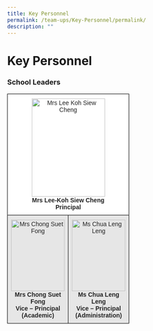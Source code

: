 ```yaml
---
title: Key Personnel
permalink: /team-ups/Key-Personnel/permalink/
description: ""
---
```

Key Personnel
=============

### School Leaders

<style type="text/css">
.tg  {border-collapse:collapse;border-spacing:0;}
.tg td{border-color:black;border-style:solid;border-width:1px;font-family:Arial, sans-serif;font-size:14px;
  overflow:hidden;padding:10px 5px;word-break:normal;}
.tg th{border-color:black;border-style:solid;border-width:1px;font-family:Arial, sans-serif;font-size:14px;
  font-weight:normal;overflow:hidden;padding:10px 5px;word-break:normal;}
.tg .tg-a3j2{background-color:#FFF;color:#222;text-align:center;vertical-align:middle}
.tg .tg-gj5f{background-color:#E6E6E6;color:#222;text-align:center;vertical-align:middle}
</style>
<table class="tg" style="undefined;table-layout: fixed; width: 283px">
<colgroup>
<col style="width: 71px">
<col style="width: 71px">
<col style="width: 141px">
</colgroup>
<thead>
  <tr>
    <th class="tg-a3j2" colspan="3"><img src="https://unitypri.moe.edu.sg/wp-content/uploads/2022/08/mrs-lee-koh-siew-cheng-600x800.jpg" alt="Mrs Lee Koh Siew Cheng" width="170" height="227"><br><span style="font-weight:bold">Mrs Lee-Koh Siew Cheng</span><br><span style="font-weight:bold">Principal</span></th>
  </tr>
</thead>
<tbody>
  <tr>
    <td class="tg-gj5f" colspan="2"><img src="https://unitypri.moe.edu.sg/wp-content/uploads/2022/08/mrs-chong-suet-fong-600x800.jpg" alt="Mrs Chong Suet Fong" width="124" height="165"><br><span style="font-weight:bold">Mrs Chong Suet Fong</span><br><span style="font-weight:bold">Vice – Principal</span><br><span style="font-weight:bold">(Academic)</span></td>
    <td class="tg-gj5f"><img src="https://unitypri.moe.edu.sg/wp-content/uploads/2022/08/ms-chua-leng-leng-600x800.jpg" alt="Ms Chua Leng Leng" width="124" height="165"><br><span style="font-weight:bold">Ms Chua Leng Leng</span><br><span style="font-weight:bold">Vice – Principal</span><br><span style="font-weight:bold">(Administration)</span></td>
  </tr>
</tbody>
</table>